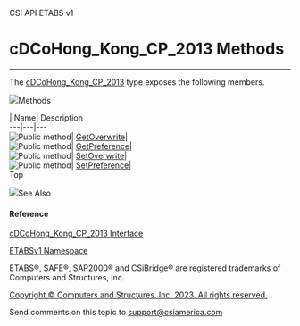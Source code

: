 ﻿

CSI API ETABS v1

# cDCoHong_Kong_CP_2013 Methods  
  
---  
  
The [cDCoHong_Kong_CP_2013](d673297b-548e-e00e-1bdc-448723b7d97c.htm) type
exposes the following members.

![](../icons/SectionExpanded.png)Methods

| Name| Description  
---|---|---  
![Public method](../icons/pubmethod.gif)|
[GetOverwrite](c59ec813-288b-71c2-29c2-a5a557597b74.htm)|  
![Public method](../icons/pubmethod.gif)|
[GetPreference](e95a09eb-6eae-7816-5c4e-919cf77d897b.htm)|  
![Public method](../icons/pubmethod.gif)|
[SetOverwrite](faebddf4-b236-150f-b3f4-a6e946f2e866.htm)|  
![Public method](../icons/pubmethod.gif)|
[SetPreference](345b2681-b6b3-60a7-971f-16e55826646f.htm)|  
Top

![](../icons/SectionExpanded.png)See Also

#### Reference

[cDCoHong_Kong_CP_2013 Interface](d673297b-548e-e00e-1bdc-448723b7d97c.htm)

[ETABSv1 Namespace](2780f1b8-2033-5289-2298-1cdb2a7508d9.htm)

ETABS®, SAFE®, SAP2000® and CSiBridge® are registered trademarks of Computers
and Structures, Inc.  

[Copyright © Computers and Structures, Inc. 2023. All rights
reserved.](http://www.csiamerica.com)

Send comments on this topic to
[support@csiamerica.com](mailto:support%40csiamerica.com?Subject=CSI%20API%20ETABS%20v1)

